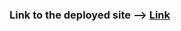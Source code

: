 <h3>Link to the deployed site --> <a href="https://voluble-crostata-ab0fbc.netlify.app/">Link</a></h3>
